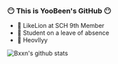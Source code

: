### 😶 This is YooBeen's GitHub 😶

<!--
**xuubxxn/xuubxxn** is a ✨ _special_ ✨ repository because its `README.md` (this file) appears on your GitHub profile.
-->

- 🦁 LikeLion at SCH 9th Member
- 💒 Student on a leave of absence
- 🐶 Heovllyy 

![Bxxn's github stats](https://github-readme-stats.vercel.app/api?username=xuubxxn&show_icons=true)

